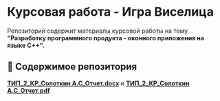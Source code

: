 # Курсовая работа - Игра Виселица

Репозиторий содержит материалы курсовой работы на тему  **"Разработку программного продукта - оконного приложения на языке C++".**

## 📃 Содержимое репозитория
**[ТИП_2_КР_Солоткин А.С_Отчет.docx](/blob/main/ТИП_2_КР_Солоткин%20А.С._Отчет.docx)** и **[ТИП_2_КР_Солоткин А.С_Отчет.pdf](/blob/main/ТИП_2_КР_Солоткин%20А.С._Отчет.pdf)**
